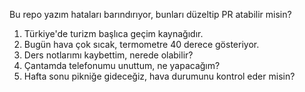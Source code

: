 
Bu repo yazım hataları barındırıyor, bunları düzeltip PR atabilir misin?

1. Türkiye'de turizm başlıca geçim kaynağıdır.
2. Bugün hava çok sıcak, termometre 40 derece gösteriyor.
3. Ders notlarımı kaybettim, nerede olabilir?
4. Çantamda telefonumu unuttum, ne yapacağım?
5. Hafta sonu pikniğe gideceğiz, hava durumunu kontrol eder misin?








